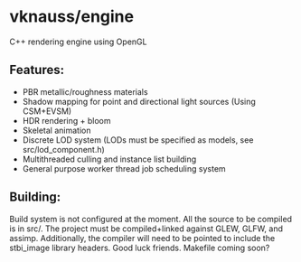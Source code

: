 # vknauss/engine

C++ rendering engine using OpenGL

## Features:
- PBR metallic/roughness materials
- Shadow mapping for point and directional light sources (Using CSM+EVSM)
- HDR rendering + bloom
- Skeletal animation
- Discrete LOD system (LODs must be specified as models, see src/lod_component.h)
- Multithreaded culling and instance list building
- General purpose worker thread job scheduling system

## Building:

Build system is not configured at the moment. All the source to be compiled is in src/. The project must be compiled+linked against GLEW, GLFW, and assimp. Additionally, the compiler will need to be pointed to include the stbi_image library headers. Good luck friends. Makefile coming soon?
